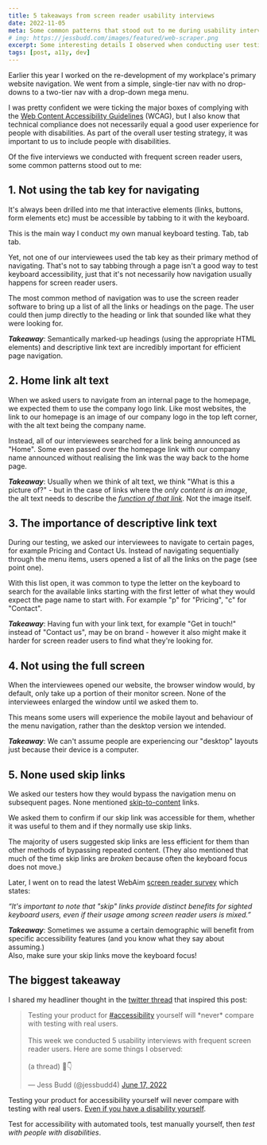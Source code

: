 ```yaml
---
title: 5 takeaways from screen reader usability interviews
date: 2022-11-05
meta: Some common patterns that stood out to me during usability interviews with frequent screen reader users.
# img: https://jessbudd.com/images/featured/web-scraper.png
excerpt: Some interesting details I observed when conducting user testing with frequent screen reader users.
tags: [post, a11y, dev]
---
```


Earlier this year I worked on the re-development of my workplace's primary website navigation. We went from a simple, single-tier nav with no drop-downs to a two-tier nav with a drop-down mega menu.

I was pretty confident we were ticking the major boxes of complying with the [Web Content Accessibility Guidelines](https://www.w3.org/WAI/standards-guidelines/wcag/) (WCAG), but I also know that technical compliance does not necessarily equal a good user experience for people with disabilities. As part of the overall user testing strategy, it was important to us to include people with disabilities.

Of the five interviews we conducted with frequent screen reader users, some common patterns stood out to me:

## 1. Not using the tab key for navigating

It's always been drilled into me that interactive elements (links, buttons, form elements etc) must be accessible by tabbing to it with the keyboard.

This is the main way I conduct my own manual keyboard testing. Tab, tab tab.

Yet, not one of our interviewees used the tab key as their primary method of navigating. That's not to say tabbing through a page isn't a good way to test keyboard accessibility, just that it's not necessarily how navigation usually happens for screen reader users.

The most common method of navigation was to use the screen reader software to bring up a list of all the links or headings on the page. The user could then jump directly to the heading or link that sounded like what they were looking for.

<p class="quote"><strong><em>Takeaway</em></strong>: Semantically marked-up headings (using the appropriate HTML elements) and descriptive link text are incredibly important for efficient page navigation.</p>


## 2. Home link alt text

When we asked users to navigate from an internal page to the homepage, we expected them to use the company logo link.
Like most websites, the link to our homepage is an image of our company logo in the top left corner, with the alt text being the company name.

Instead, all of our interviewees searched for a link being announced as "Home". Some even passed over the homepage link with our company name announced without realising the link was the way back to the home page.

<p class="quote"><strong><em>Takeaway</em></strong>: Usually when we think of alt text, we think "What is this a picture of?" - but in the case of links where the <em>only content is an image</em>, the alt text needs to describe the <em><a href="https://webaim.org/blog/alt-text-and-linked-images/#:~:text=However%2C%20any%20time%20an%20image%20is%20the%20only%20content%20within%20a%20link%2C%20the%20image%20MUST%20be%20given%20alternative%20text%20that%20presents%20the%20function%20of%20that%20link.">function of that link</a></em>. Not the image itself. </p>

## 3. The importance of descriptive link text

During our testing, we asked our interviewees to navigate to certain pages, for example Pricing and Contact Us. Instead of navigating sequentially through the menu items, users opened a list of all the links on the page (see point one).

With this list open, it was common to type the letter on the keyboard to search for the available links starting with the first letter of what they would expect the page name to start with. For example "p" for "Pricing", "c" for "Contact".

<p class="quote"><strong><em>Takeaway</em></strong>: Having fun with your link text, for example "Get in touch!" instead of "Contact us", may be on brand - however it also might make it harder for screen reader users to find what they're looking for.</p>


##  4. Not using the full screen

When the interviewees opened our website, the browser window would, by default, only take up a portion of their monitor screen. None of the interviewees enlarged the window until we asked them to.

This means some users will experience the mobile layout and behaviour of the menu navigation, rather than the desktop version we intended.

<p class="quote"><strong><em>Takeaway</em></strong>: We can't assume people are experiencing our "desktop" layouts just because their device is a computer.</p>


## 5. None used skip links

We asked our testers how they would bypass the navigation menu on subsequent pages. None mentioned [skip-to-content](https://webaim.org/techniques/skipnav/#overview) links.

 We asked them to confirm if our skip link was accessible for them, whether it was useful to them and if they normally use skip links.

The majority of users suggested skip links are less efficient for them than other methods of bypassing repeated content. (They also mentioned that much of the time skip links are _broken_ because often the keyboard focus does not move.)

Later, I went on to read the latest WebAim [screen reader survey](https://webaim.org/projects/screenreadersurvey9/#skip) which states:

_“It's important to note that "skip" links provide distinct benefits for sighted keyboard users, even if their usage among screen reader users is mixed.”_


<p class="quote"><strong><em>Takeaway</em></strong>: Sometimes we assume a certain demographic will benefit from specific accessibility features (and you know what they say about assuming.)<br>Also, make sure your skip links move the keyboard focus!</p>


## The biggest takeaway

I shared my headliner thought in the [twitter thread](https://twitter.com/jessbudd4/status/1537620188324978688) that inspired this post:

<blockquote class="twitter-tweet"><p lang="en" dir="ltr">Testing your product for <a href="https://twitter.com/hashtag/accessibility?src=hash&amp;ref_src=twsrc%5Etfw">#accessibility</a> yourself will *never* compare with testing with real users. <br><br>This week we conducted 5 usability interviews with frequent screen reader users. Here are some things I observed:<br><br>(a thread) 🧵👇</p>&mdash; Jess Budd (@jessbudd4) <a href="https://twitter.com/jessbudd4/status/1537620188324978688?ref_src=twsrc%5Etfw">June 17, 2022</a></blockquote> <script async src="https://platform.twitter.com/widgets.js" charset="utf-8"></script>

Testing your product for accessibility yourself will never compare with testing with real users. [Even if you have a disability yourself](https://twitter.com/jessbudd4/status/1537757945081233408?s=20&t=sTCj35qtmEWYRfagfjHjZg).


Test for accessibility with automated tools, test manually yourself, then _test with people with disabilities_.